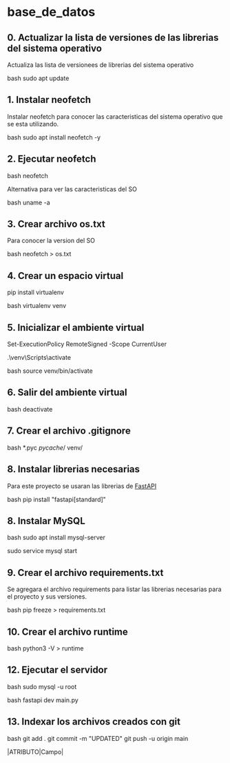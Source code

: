 # base_de_datos

## 0. Actualizar la lista de versiones de las librerias del sistema operativo

Actualiza las lista de versionees de librerias del sistema operativo

bash
sudo apt update


## 1. Instalar neofetch

Instalar neofetch para conocer las caracteristicas del sistema operativo que se esta utilizando.

bash
    sudo apt install neofetch -y


## 2. Ejecutar neofetch

bash
    neofetch


Alternativa para ver las caracteristicas del SO

bash
    uname -a


## 3. Crear archivo os.txt

Para conocer la version del SO

bash
neofetch > os.txt



## 4. Crear un espacio virtual
pip install virtualenv

bash
    virtualenv venv


## 5. Inicializar el ambiente virtual

Set-ExecutionPolicy RemoteSigned -Scope CurrentUser


.\venv\Scripts\activate


bash
source venv/bin/activate


## 6. Salir del ambiente virtual

bash
deactivate


## 7. Crear el archivo .gitignore
bash
*.pyc
_pycache_/
venv/


## 8. Instalar librerias necesarias

Para este proyecto se usaran las librerias de [FastAPI](https://fastapi.tiangolo.com/#requirements)

bash
pip install "fastapi[standard]"

## 8. Instalar MySQL

bash
sudo apt install mysql-server

sudo service mysql start


## 9. Crear el archivo requirements.txt

Se agregara el archivo requirements para listar las librerias necesarias para el proyecto y sus versiones.

bash
pip freeze > requirements.txt


## 10. Crear el archivo runtime

bash
python3 -V > runtime


## 12. Ejecutar el servidor

bash
sudo mysql -u root


bash
fastapi dev main.py


## 13. Indexar los archivos creados con git

bash
git add .
git commit -m "UPDATED"
git push -u origin main







 |ATRIBUTO|Campo|